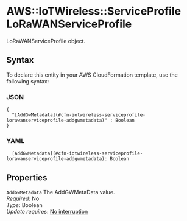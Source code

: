 # AWS::IoTWireless::ServiceProfile LoRaWANServiceProfile<a name="aws-properties-iotwireless-serviceprofile-lorawanserviceprofile"></a>

LoRaWANServiceProfile object\.

## Syntax<a name="aws-properties-iotwireless-serviceprofile-lorawanserviceprofile-syntax"></a>

To declare this entity in your AWS CloudFormation template, use the following syntax:

### JSON<a name="aws-properties-iotwireless-serviceprofile-lorawanserviceprofile-syntax.json"></a>

```
{
  "[AddGwMetadata](#cfn-iotwireless-serviceprofile-lorawanserviceprofile-addgwmetadata)" : Boolean
}
```

### YAML<a name="aws-properties-iotwireless-serviceprofile-lorawanserviceprofile-syntax.yaml"></a>

```
  [AddGwMetadata](#cfn-iotwireless-serviceprofile-lorawanserviceprofile-addgwmetadata): Boolean
```

## Properties<a name="aws-properties-iotwireless-serviceprofile-lorawanserviceprofile-properties"></a>

`AddGwMetadata`  <a name="cfn-iotwireless-serviceprofile-lorawanserviceprofile-addgwmetadata"></a>
The AddGWMetaData value\.  
*Required*: No  
*Type*: Boolean  
*Update requires*: [No interruption](https://docs.aws.amazon.com/AWSCloudFormation/latest/UserGuide/using-cfn-updating-stacks-update-behaviors.html#update-no-interrupt)
